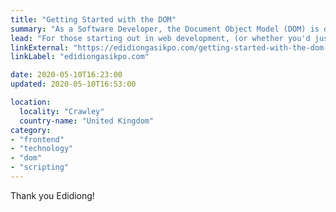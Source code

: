 ```yaml
---
title: "Getting Started with the DOM"
summary: "As a Software Developer, the Document Object Model (DOM) is one of the most important concepts worth understanding."
lead: "For those starting out in web development, (or whether you'd just like a refresher), Edidiong provides a fab introduction to DOM scripting."
linkExternal: "https://edidiongasikpo.com/getting-started-with-the-dom-ck9u4u82503or6es16p2rx7c1"
linkLabel: "edidiongasikpo.com"

date: 2020-05-10T16:23:00
updated: 2020-05-10T16:53:00

location:
  locality: "Crawley"
  country-name: "United Kingdom"
category:
- "frontend"
- "technology"
- "dom"
- "scripting"
---
```


Thank you Edidiong!



